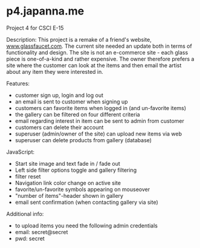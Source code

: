p4.japanna.me
=============

Project 4 for CSCI E-15

Description:
This project is a remake of a friend's website, www.glassfaucet.com. The current site needed
an update both in terms of functionality and design. The site is not an e-commerce site - 
each glass piece is one-of-a-kind and rather expensive. The owner therefore prefers a site 
where the customer can look at the items and then email the artist about any item they were interested in.

Features:
* customer sign up, login and log out
* an email is sent to customer when signing up
* customers can favorite items when logged in (and un-favorite items)
* the gallery can be filtered on four different criteria
* email regarding interest in item can be sent to admin from customer
* customers can delete their account
* superuser (admin/owner of the site) can upload new items via web
* superuser can delete products from gallery (database)

JavaScript:
- Start site image and text fade in / fade out
- Left side filter options toggle and gallery filtering
- filter reset
- Navigation link color change on active site
- favorite/un-favorite symbols appearing on mouseover
- "number of items"-header shown in gallery
- email sent confirmation (when contacting gallery via site)

Additional info:
- to upload items you need the following admin credentials
- email: secret@secret
- pwd: secret